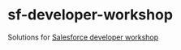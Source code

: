 # sf-developer-workshop
Solutions for [Salesforce developer workshop](http://ccoenraets.github.io/salesforce-developer-workshop/)
